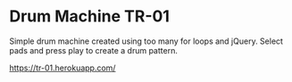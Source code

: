 # Drum Machine TR-01

Simple drum machine created using too many for loops and jQuery. Select pads and press play to create a drum pattern.

https://tr-01.herokuapp.com/
